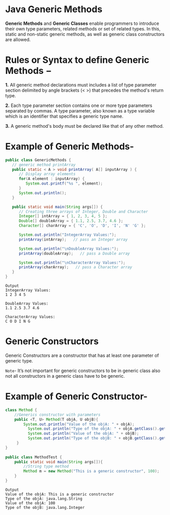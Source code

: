 # Java Generic Methods 
**Generic Methods** and **Generic Classes** enable programmers to introduce their own type parameters, related methods or set of related types. In this, static and non-static generic methods, as well as generic class constructors are allowed.
# Rules or Syntax to define Generic Methods −
**1.** All generic method declarations must includes a list of type parameter section delimited by angle brackets (<  >) that precedes the method's return type.

**2.** Each type parameter section contains one or more type parameters separated by commas. A type parameter, also known as a type variable which is an identifier that specifies a generic type name.

**3.** A generic method's body must be declared like that of any other method.

# Example of Generic Methods-
```Java
public class GenericMethods {
   // generic method printArray
   public static < A > void printArray( A[] inputArray ) {
      // Display array elements
      for(A element : inputArray) {
         System.out.printf("%s ", element);
      }
      System.out.println();
   }

   public static void main(String args[]) {
      // Creating three arrays of Integer, Double and Character
      Integer[] intArray = { 1, 2, 3, 4, 5 };
      Double[] doubleArray = { 1.1, 2.5, 3.7, 4.6 };
      Character[] charArray = { 'C', 'O', 'D', 'I', 'N' 'G' };

      System.out.println("IntegerArray Values:");
      printArray(intArray);   // pass an Integer array

      System.out.println("\nDoubleArray Values:");
      printArray(doubleArray);   // pass a Double array

      System.out.println("\nCharacterArray Values:");
      printArray(charArray);   // pass a Character array
   }
}
```
```
Output
IntegerArray Values:
1 2 3 4 5 

DoubleArray Values:
1.1 2.5 3.7 4.6 

CharacterArray Values:
C O D I N G 
```

# Generic Constructors
Generic Constructors are a constructor that has at least one parameter of generic type.

`Note`- It’s not important for generic constructors to be in generic class also not all constructors in a generic class have to be generic.
# Example of Generic Constructor-
```Java
class Method {
	//Generics constructor with parameters
	public <T, U> Method(T objA, U objB){
	    System.out.println("Value of the objA: " + objA);
		  System.out.println("Type of the objA: " + objA.getClass().getName());
		  System.out.println("Value of the objA: " + objB);
		  System.out.println("Type of the objB: " + objB.getClass().getName());
	 }
}
 
public class MethodTest {	
	public static void main(String args[]){
		//String type method
		Method m = new Method("This is a generic constructor", 100);
	}
}

```
```
Output
Value of the objA: This is a generic constructor
Type of the objA: java.lang.String
Value of the objA: 100
Type of the objB: java.lang.Integer
```

